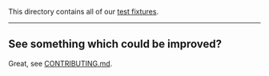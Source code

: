 This directory contains all of our [test fixtures](https://en.wikipedia.org/wiki/Test_fixture).

---

## See something which could be improved?

Great, see [CONTRIBUTING.md](../../CONTRIBUTING.md).
